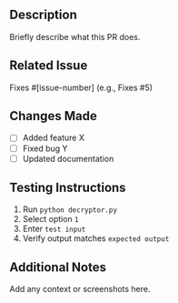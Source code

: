 <!-- Provide a summary of your changes -->
## Description
Briefly describe what this PR does.

<!-- Reference related issues -->
## Related Issue
Fixes #[issue-number] (e.g., Fixes #5)

<!-- Explain your changes -->
## Changes Made
- [ ] Added feature X
- [ ] Fixed bug Y
- [ ] Updated documentation

<!-- How to test these changes -->
## Testing Instructions
1. Run ```python decryptor.py```
2. Select option ```1```
3. Enter ```test input```
4. Verify output matches ```expected output```

<!-- Any additional notes -->
## Additional Notes
Add any context or screenshots here.